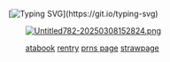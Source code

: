 [![Typing SVG](https://readme-typing-svg.demolab.com?font=IM+Fell+DW+Pica&weight=500&size=18&duration=1000&pause=1500&color=979BA8&center=true&vCenter=true&width=435&lines=and+if+dreams+can+come+true%2C;what+does+that+say+about+nightmares%3F;i%E2%80%99ll+stay+awake+tonight.)](https://git.io/typing-svg)

⠀⠀⠀[![Untitled782-20250308152824.png](https://i.postimg.cc/44QXtGs1/Untitled782-20250308152824.png)](https://postimg.cc/bddXcKGG)

⠀⠀⠀[atabook](https://4saken.atabook.org) [rentry](https://rentry.co/babble) [prns page](https://pronouns.cc/@betrayed) [strawpage](https://doublefedora.straw.page/)
